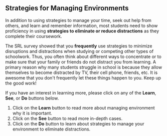 ## Strategies for Managing Environments

In addition to using strategies to manage your time, seek out help from others, and learn and remember information, most students need to show proficiency in using **strategies to eliminate or reduce distractions** as they complete their coursework.

The SRL survey showed that you **frequently** use strategies to minimize disruptions and distractions when studying or competing other types of schoolwork. Thus, you often think about different ways to concentrate or to make sure that your family or friends do not distract you from learning. A primary reason why many students struggle in school is because they allow themselves to become distracted by TV, their cell phone, friends, etc. It is awesome that you don't frequently let these things happen to you. Keep up the good work! 

If you have an interest in learning more, please click on any of the **Learn**, **See**, or **Do** buttons below.

1. Click on the **Learn** button to read more about managing environment why it is important.
2. Click on the **See** button to read more in-depth cases. 
3. Click on the **Do** button to learn about strategies to manage your environment to eliminate distractions.
